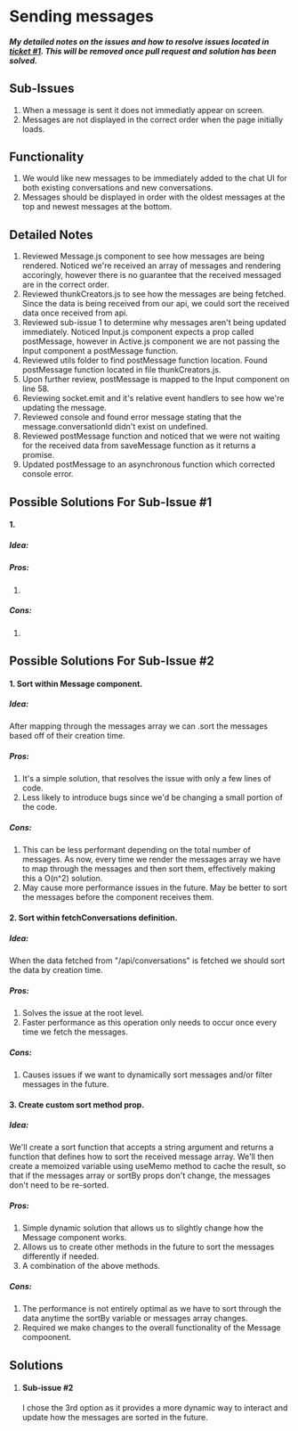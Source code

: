 # Sending messages
##### My detailed notes on the issues and how to resolve issues located in [ticket #1](https://github.com/KookiKodes/4cb000/issues/1). This will be removed once pull request and solution has been solved.

## Sub-Issues
1. When a message is sent it does not immediatly appear on screen.
2. Messages are not displayed in the correct order when the page initially loads.

## Functionality
1. We would like new messages to be immediately added to the chat UI for both existing conversations and new conversations.
2. Messages should be displayed in order with the oldest messages at the top and newest messages at the bottom.

## Detailed Notes
1. Reviewed Message.js component to see how messages are being rendered. Noticed we're received an array of messages and rendering accoringly, however there is no guarantee that the received messaged are in the correct order. 
2. Reviewed thunkCreators.js to see how the messages are being fetched. Since the data is being received from our api, we could sort the received data once received from api.
3. Reviewed sub-issue 1 to determine why messages aren't being updated immediately. Noticed Input.js component expects a prop called postMessage, however in Active.js component we are not passing the Input component a postMessage function.
4. Reviewed utils folder to find postMessage function location. Found postMessage function located in file thunkCreators.js.
5. Upon further review, postMessage is mapped to the Input component on line 58.
6. Reviewing socket.emit and it's relative event handlers to see how we're updating the message.
7. Reviewed console and found error message stating that the message.conversationId didn't exist on undefined.
8. Reviewed postMessage function and noticed that we were not waiting for the received data from saveMessage function as it returns a promise.
9. Updated postMessage to an asynchronous function which corrected console error.

## Possible Solutions For Sub-Issue #1
#### 1. 

  ##### Idea:
  ##### Pros:
  1.
  ##### Cons:
  1.
## Possible Solutions For Sub-Issue #2
#### 1. Sort within Message component.
  ##### Idea:
  After mapping through the messages array we can .sort the messages based off of their creation time.
  ##### Pros:
  1. It's a simple solution, that resolves the issue with only a few lines of code. 
  2. Less likely to introduce bugs since we'd be changing a small portion of the code.
  ##### Cons:
   1. This can be less performant depending on the total number of messages. As now, every time we render the messages array we have to map through the messages and then sort them, effectively making this a O(n^2) solution.
   2. May cause more performance issues in the future. May be better to sort the messages before the component receives them.
#### 2. Sort within fetchConversations definition.
  ##### Idea:
  When the data fetched from "/api/conversations" is fetched we should sort the data by creation time.
  ##### Pros:
  1. Solves the issue at the root level.
  2. Faster performance as this operation only needs to occur once every time we fetch the messages.
  ##### Cons:
  1. Causes issues if we want to dynamically sort messages and/or filter messages in the future.
#### 3. Create custom sort method prop.
  ##### Idea:
  We'll create a sort function that accepts a string argument and returns a function that defines how to sort the received message array. We'll then create a memoized variable using useMemo method to cache the result, so that if the messages array or sortBy props don't change, the messages don't need to be re-sorted. 
  ##### Pros:
  1. Simple dynamic solution that allows us to slightly change how the Message component works.
  2. Allows us to create other methods in the future to sort the messages differently if needed.
  3. A combination of the above methods.
  ##### Cons:
  1. The performance is not entirely optimal as we have to sort through the data anytime the sortBy variable or messages array changes.
  2. Required we make changes to the overall functionality of the Message compoonent.
## Solutions
1. #### Sub-issue #2
    I chose the 3rd option as it provides a more dynamic way to interact and update how the messages are sorted in the future.
